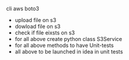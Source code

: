 cli aws
boto3

* upload file on s3 
* dowload file on s3
* check if file eixsts on s3
* for all above create python class S3Service
* for all above methods to have Unit-tests
* all above to be launched in idea in unit tests